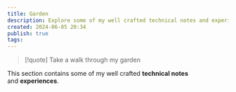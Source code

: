 ```yaml
---
title: Garden
description: Explore some of my well crafted technical notes and experiences
created: 2024-06-05 20:34
publish: true
tags:
---
```

> [!quote] Take a walk through my garden

This section contains some of my well crafted **technical notes** and **experiences**.
